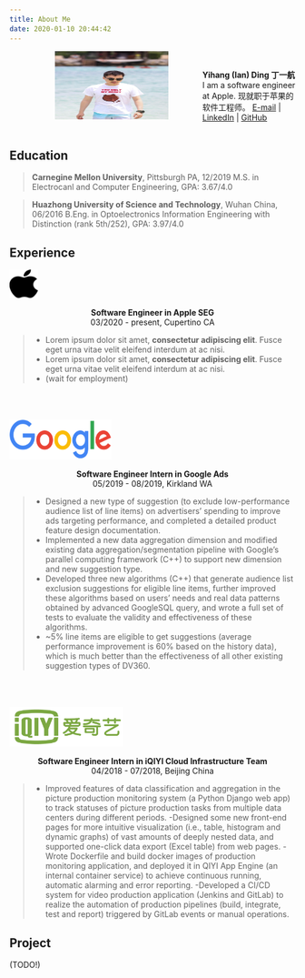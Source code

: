 ```yaml
---
title: About Me
date: 2020-01-10 20:44:42
---
```


<img src="me.jpeg" alt="drawing" width="200" height="120" style="float: left; margin-right: 60px;margin-left: 80px;"/> 
<br>

**Yihang (Ian) Ding 丁一航**
I am a software engineer at Apple.
现就职于苹果的软件工程师。
[E-mail](mailto:dingyihang1994@gmail.com) | [LinkedIn](https://www.linkedin.com/in/yihangding/) | [GitHub](https://github.com/SilhDing)
<br>
<br>

## Education
>**Carnegine Mellon University**, Pittsburgh PA, 12/2019
>M.S. in Electrocanl and Computer Engineering, GPA: 3.67/4.0

>**Huazhong University of Science and Technology**, Wuhan China, 06/2016
>B.Eng. in Optoelectronics Information Engineering with Distinction (rank 5th/252), GPA: 3.97/4.0

## Experience
<img src="apple_logo.svg" alt="drawing" width="50" height="50" style="float: center;"/> <p style="text-align: center;"> **Software Engineer in Apple SEG** <br> 03/2020 - present, Cupertino CA </p> 
>- Lorem ipsum dolor sit amet, **consectetur adipiscing elit**. Fusce eget urna vitae velit eleifend interdum at ac nisi.
>- Lorem ipsum dolor sit amet, **consectetur adipiscing elit**. Fusce eget urna vitae velit eleifend interdum at ac nisi.
>- (wait for employment)

<img src="google_logo.svg" alt="drawing" width="180" height="70" style="float: center; margin-top: 50px;" /> <p style="text-align: center;"> **Software Engineer Intern in Google Ads** <br> 05/2019 - 08/2019, Kirkland WA </p> 
>- Designed a new type of suggestion (to exclude low-performance audience list of line items) on advertisers’ spending to improve ads targeting performance, and completed a detailed product feature design documentation.
>- Implemented a new data aggregation dimension and modified existing data aggregation/segmentation pipeline with Google’s parallel computing framework (C++) to support new dimension and new suggestion type.
>- Developed three new algorithms (C++) that generate audience list exclusion suggestions for eligible line items, further improved these algorithms based on users’ needs and real data patterns obtained by advanced GoogleSQL query, and wrote a full set of tests to evaluate the validity and effectiveness of these algorithms.
>- ~5% line items are eligible to get suggestions (average performance improvement is 60% based on the history data), which is much better than the effectiveness of all other existing suggestion types of DV360.

<img src="iqiyi_logo.png" alt="drawing" width="200" height="70" style="float: center; margin-top: 50px;" /> <p style="text-align: center;"> **Software Engineer Intern in iQIYI Cloud Infrastructure Team** <br> 04/2018 - 07/2018, Beijing China </p> 
>- Improved features of data classification and aggregation in the picture production monitoring system (a Python Django web app) to track statuses of picture production tasks from multiple data centers during different periods.
>-Designed some new front-end pages for more intuitive visualization (i.e., table, histogram and dynamic graphs) of vast amounts of deeply nested data, and supported one-click data export (Excel table) from web pages.
>-Wrote Dockerfile and build docker images of production monitoring application, and deployed it in QIYI App Engine (an internal container service) to achieve continuous running, automatic alarming and error reporting.
>-Developed a CI/CD system for video production application (Jenkins and GitLab) to realize the automation of production pipelines (build, integrate, test and report) triggered by GitLab events or manual operations.

## Project

(TODO!)



